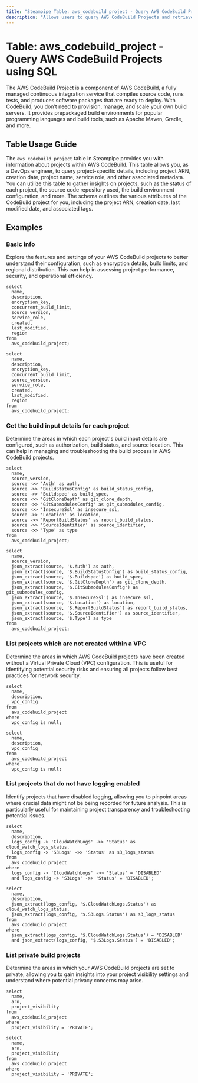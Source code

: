 ```yaml
---
title: "Steampipe Table: aws_codebuild_project - Query AWS CodeBuild Projects using SQL"
description: "Allows users to query AWS CodeBuild Projects and retrieve comprehensive information about each project."
---
```


# Table: aws_codebuild_project - Query AWS CodeBuild Projects using SQL

The AWS CodeBuild Project is a component of AWS CodeBuild, a fully managed continuous integration service that compiles source code, runs tests, and produces software packages that are ready to deploy. With CodeBuild, you don’t need to provision, manage, and scale your own build servers. It provides prepackaged build environments for popular programming languages and build tools, such as Apache Maven, Gradle, and more.

## Table Usage Guide

The `aws_codebuild_project` table in Steampipe provides you with information about projects within AWS CodeBuild. This table allows you, as a DevOps engineer, to query project-specific details, including project ARN, creation date, project name, service role, and other associated metadata. You can utilize this table to gather insights on projects, such as the status of each project, the source code repository used, the build environment configuration, and more. The schema outlines the various attributes of the CodeBuild project for you, including the project ARN, creation date, last modified date, and associated tags.

## Examples

### Basic info
Explore the features and settings of your AWS CodeBuild projects to better understand their configuration, such as encryption details, build limits, and regional distribution. This can help in assessing project performance, security, and operational efficiency.

```sql+postgres
select
  name,
  description,
  encryption_key,
  concurrent_build_limit,
  source_version,
  service_role,
  created,
  last_modified,
  region
from
  aws_codebuild_project;
```

```sql+sqlite
select
  name,
  description,
  encryption_key,
  concurrent_build_limit,
  source_version,
  service_role,
  created,
  last_modified,
  region
from
  aws_codebuild_project;
```


### Get the build input details for each project
Determine the areas in which each project's build input details are configured, such as authorization, build status, and source location. This can help in managing and troubleshooting the build process in AWS CodeBuild projects.

```sql+postgres
select
  name,
  source_version,
  source ->> 'Auth' as auth,
  source ->> 'BuildStatusConfig' as build_status_config,
  source ->> 'Buildspec' as build_spec,
  source ->> 'GitCloneDepth' as git_clone_depth,
  source ->> 'GitSubmodulesConfig' as git_submodules_config,
  source ->> 'InsecureSsl' as insecure_ssl,
  source ->> 'Location' as location,
  source ->> 'ReportBuildStatus' as report_build_status,
  source ->> 'SourceIdentifier' as source_identifier,
  source ->> 'Type' as type
from
  aws_codebuild_project;
```

```sql+sqlite
select
  name,
  source_version,
  json_extract(source, '$.Auth') as auth,
  json_extract(source, '$.BuildStatusConfig') as build_status_config,
  json_extract(source, '$.Buildspec') as build_spec,
  json_extract(source, '$.GitCloneDepth') as git_clone_depth,
  json_extract(source, '$.GitSubmodulesConfig') as git_submodules_config,
  json_extract(source, '$.InsecureSsl') as insecure_ssl,
  json_extract(source, '$.Location') as location,
  json_extract(source, '$.ReportBuildStatus') as report_build_status,
  json_extract(source, '$.SourceIdentifier') as source_identifier,
  json_extract(source, '$.Type') as type
from
  aws_codebuild_project;
```


### List projects which are not created within a VPC
Determine the areas in which AWS CodeBuild projects have been created without a Virtual Private Cloud (VPC) configuration. This is useful for identifying potential security risks and ensuring all projects follow best practices for network security.

```sql+postgres
select
  name,
  description,
  vpc_config
from
  aws_codebuild_project
where
  vpc_config is null;
```

```sql+sqlite
select
  name,
  description,
  vpc_config
from
  aws_codebuild_project
where
  vpc_config is null;
```


### List projects that do not have logging enabled
Identify projects that have disabled logging, allowing you to pinpoint areas where crucial data might not be being recorded for future analysis. This is particularly useful for maintaining project transparency and troubleshooting potential issues.

```sql+postgres
select
  name,
  description,
  logs_config -> 'CloudWatchLogs' ->> 'Status' as cloud_watch_logs_status,
  logs_config -> 'S3Logs' ->> 'Status' as s3_logs_status
from
  aws_codebuild_project
where
  logs_config -> 'CloudWatchLogs' ->> 'Status' = 'DISABLED'
  and logs_config -> 'S3Logs' ->> 'Status' = 'DISABLED';
```

```sql+sqlite
select
  name,
  description,
  json_extract(logs_config, '$.CloudWatchLogs.Status') as cloud_watch_logs_status,
  json_extract(logs_config, '$.S3Logs.Status') as s3_logs_status
from
  aws_codebuild_project
where
  json_extract(logs_config, '$.CloudWatchLogs.Status') = 'DISABLED'
  and json_extract(logs_config, '$.S3Logs.Status') = 'DISABLED';
```

### List private build projects
Determine the areas in which your AWS CodeBuild projects are set to private, allowing you to gain insights into your project visibility settings and understand where potential privacy concerns may arise.

```sql+postgres
select
  name,
  arn,
  project_visibility
from
  aws_codebuild_project
where
  project_visibility = 'PRIVATE';
```

```sql+sqlite
select
  name,
  arn,
  project_visibility
from
  aws_codebuild_project
where
  project_visibility = 'PRIVATE';
```